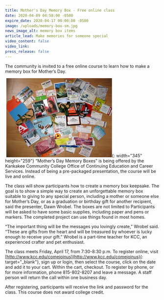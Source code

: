 ```yaml
---
title: Mother's Day Memory Box - Free online class
date: 2020-04-09 04:58:00 -0500
expire_date: 2020-04-17 00:00:00 -0500
image: /uploads/memory-box-sm.jpg
news_image_alt: memory box items
article_lead: Make memories for someone special
video_content: false
video_link:
press_release: false
---
```


The community is invited to a free online course to learn how to make a memory box for Mother’s Day.

&nbsp;![](/uploads/memory-box-sm.jpg){: width="345" height="259"}&nbsp;“Mother’s Day Memory Boxes” is being offered by the Kankakee Community College Office of Continuing Education and Career Services. Instead of being a pre-packaged presentation, the course will be live and online.

The class will show participants how to create a memory box keepsake. The goal is to show a simple way to create an unforgettable memory box suitable to giving to any special person, including a mother or someone else for Mother’s Day, or as a graduation or birthday gift for another recipient, said the presenter, Dawn Wrobel. The boxes are not limited to Participants will be asked to have some basic supplies, including paper and pens or markers. The completed project can use things found in most homes.

“The important thing will be the messages you lovingly create,” Wrobel said. “These are gifts from the heart and will be treasured by whoever is lucky enough to receive your gift.” Wrobel is a part-time teacher for KCC, an experienced crafter and pet enthusiast.

The class meets Friday, April 17, from 7:30-8:30 p.m. To register online, visit [http://www.kcc.edu/comejoinus](http://www.kcc.edu/comejoinus){: target="_blank"}, sign up or login, then select the course, click on the date and add it to your cart. Within the cart, checkout. To register by phone, or for more information, phone 815-802-8207 and leave a message. A staff person will return the call within one business day.

After registering, participants will receive the link and password for the class. This course does not award college credit.<br>&nbsp;